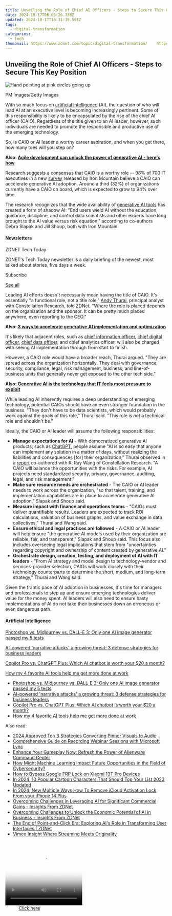 ```yaml
---
title: Unveiling the Role of Chief AI Officers - Steps to Secure This Key Position
date: 2024-10-17T06:03:26.738Z
updated: 2024-10-17T16:31:19.591Z
tags:
  - digital-transformation
categories:
  - tech
thumbnail: https://www.zdnet.com/topic/digital-transformation/    https://www.zdnet.com/a/img/resize/eb6fb9c1d0d79e0de31b79c1f807ffa808852ab8/2024/05/14/a16866b3-c5c0-487d-9990-7085ebec5995/gettyimages-1752192068.jpg?width=170&height=128&fit=crop&auto=webp
---
```


## Unveiling the Role of Chief AI Officers - Steps to Secure This Key Position

![Hand pointing at pink circles going up](https://www.zdnet.com/a/img/resize/ad10531cbcf0185235378dcc6ff47b0dc4e8bd0d/2024/05/14/a16866b3-c5c0-487d-9990-7085ebec5995/gettyimages-1752192068.jpg?auto=webp&width=1280)

PM Images/Getty Images

With so much focus on [artificial intelligence](https://www.zdnet.com/article/what-is-ai-heres-everything-you-need-to-know-about-artificial-intelligence/) (AI), the question of who will lead AI at an executive level is becoming increasingly pertinent. Some of this responsibility is likely to be encapsulated by the rise of the chief AI officer (CAIO). Regardless of the title given to an AI leader, however, such individuals are needed to promote the responsible and productive use of the emerging technology. 

So, is CAIO or AI leader a worthy career aspiration, and when you get there, how many toes will you step on? 

**Also: [Agile development can unlock the power of generative AI - here's how](https://www.zdnet.com/article/agile-development-can-unlock-the-power-of-generative-ai-heres-how/)**

Research suggests a consensus that CAIO is a worthy role -- 98% of 700 IT executives in a new [survey](https://www.ironmountain.com/resources/whitepapers/c/capitalizing-on-generative-artificial-intelligence-the-role-of-a-chief-ai-officer) released by Iron Mountain believe a CAIO can accelerate generative AI adoption. Around a third (32%) of organizations currently have a CAIO on board, which is expected to grow to 94% over time.

The research recognizes that the wide availability of [generative AI tools](https://www.zdnet.com/article/what-is-generative-ai-and-why-is-it-so-popular-heres-everything-you-need-to-know/) has created a form of shadow AI: "End users wield AI without the education, guidance, discipline, and control data scientists and other experts have long brought to the AI value versus risk equation," according to co-authors Debra Slapak and Jill Shoup, both with Iron Mountain.

#### Newsletters

ZDNET Tech Today

ZDNET's Tech Today newsletter is a daily briefing of the newest, most talked about stories, five days a week.

 Subscribe

[See all](https://www.zdnet.com/newsletters/)

Leading AI efforts doesn't necessarily mean having the title of CAIO. It's essentially "a functional role, not a title role," [Andy Thurai](https://www.constellationr.com/users/andy-thurai), principal analyst with Constellation Research, told ZDNet. "Where the role is placed depends on the organization and the sponsor. It can be pretty much placed anywhere, even reporting to the CEO."

**Also: [3 ways to accelerate generative AI implementation and optimization](https://www.zdnet.com/article/2024-is-the-year-of-generative-ai-implementation-and-optimization/)**

It's likely that adjacent roles, such as [chief information officer](https://www.zdnet.com/article/what-is-a-cio-the-chief-information-officer-role-explained/), [chief digital officer](https://www.zdnet.com/article/what-is-a-chief-digital-officer-everything-you-need-to-know-about-the-cdo/), [chief data office](https://www.zdnet.com/article/what-is-a-chief-data-officer-everything-you-need-to-know-about-the-cdo-role/)r, and chief analytics officer, will also be charged with seeing AI implementation through from start to finish. 

However, a CAIO role would have a broader reach, Thurai argued. "They are spread across the organization horizontally. They deal with governance, security, compliance, legal, risk management, business, and line-of-business units that generally never get exposed to the other tech side."

**Also: [Generative AI is the technology that IT feels most pressure to exploit](https://www.zdnet.com/article/generative-ai-is-the-technology-that-it-feels-most-pressure-to-exploit/)**

While leading AI inherently requires a deep understanding of emerging technology, potential CAIOs should have an even stronger foundation in the business. "They don't have to be data scientists, which would probably work against the goals of this role," Thurai said. "This role is _not_ a technical role and shouldn't be."

Ideally, the CAIO or AI leader will assume the following responsibilities:

* **Manage expectations for AI** \- With democratized generative AI products, such as [ChatGPT](https://www.zdnet.com/article/what-is-chatgpt-and-why-does-it-matter-heres-everything-you-need-to-know/), people assume "AI is so easy that anyone can implement any solution in a matter of days, without realizing the liabilities and consequences \[for\] their organization," Thurai observed in a [report](https://www.constellationr.com/blog-news/research-summary-urgent-case-chief-ai-officer-caio) co-authored with R. Ray Wang of Constellation Research. "A CAIO will balance the opportunities with the risks. For example, AI projects need standardized security, privacy, governance, auditing, legal, and risk management."
* **Make sure resource needs are orchestrated** \- The CAIO or AI leader needs to work across the organization, "so that talent, training, and implementation capabilities are in place to accelerate generative AI adoption," Slapak and Shoup said.
* **Measure impact with finance and operations teams** \- "CAIOs must deliver quantifiable results. Leaders are expected to track ROI calculations, valuation of business graphs, and value exchange in data collectives," Thurai and Wang said.
* **Ensure ethical and legal practices are followed** \- A CAIO or AI leader will help ensure "the generative AI models used by their organization are reliable, fair, and transparent," Slapak and Shoup said. This focus also includes overseeing legal implications that stem from "uncertainties regarding copyright and ownership of content created by generative AI."
* **Orchestrate design, creation, testing, and deployment of AI with IT leaders** \- "From AI strategy and model design to technology-vendor and services-provider selection, CAIOs will work closely with their technology counterparts to determine the short, medium, and long-term strategy," Thurai and Wang said.

Given the frantic pace of AI adoption in businesses, it's time for managers and professionals to step up and ensure emerging technologies deliver value for the money spent. AI leaders will also need to ensure hasty implementations of AI do not take their businesses down an erroneous or even dangerous path.

#### Artificial Intelligence

[Photoshop vs. Midjourney vs. DALL-E 3: Only one AI image generator passed my 5 tests](https://www.zdnet.com/article/is-photoshops-new-text-to-image-as-good-as-midjourney-and-dall-e-we-test-it-and-see/ "Photoshop vs. Midjourney vs. DALL-E 3: Only one AI image generator passed my 5 tests")

[AI-powered 'narrative attacks' a growing threat: 3 defense strategies for business leaders](https://www.zdnet.com/article/ai-powered-narrative-attacks-a-growing-threat-3-defense-strategies-for-business-leaders/ "AI-powered 'narrative attacks' a growing threat: 3 defense strategies for business leaders")

[Copilot Pro vs. ChatGPT Plus: Which AI chatbot is worth your $20 a month?](https://www.zdnet.com/article/copilot-pro-vs-chatgpt-plus-which-is-ai-chatbot-is-worth-your-20-a-month/ "Copilot Pro vs. ChatGPT Plus: Which AI chatbot is worth your $20 a month?")

[How my 4 favorite AI tools help me get more done at work](https://www.zdnet.com/article/how-my-4-favorite-ai-tools-help-me-get-more-done-at-work/ "How my 4 favorite AI tools help me get more done at work")

* [Photoshop vs. Midjourney vs. DALL-E 3: Only one AI image generator passed my 5 tests](https://www.zdnet.com/article/is-photoshops-new-text-to-image-as-good-as-midjourney-and-dall-e-we-test-it-and-see/ "Photoshop vs. Midjourney vs. DALL-E 3: Only one AI image generator passed my 5 tests")
* [AI-powered 'narrative attacks' a growing threat: 3 defense strategies for business leaders](https://www.zdnet.com/article/ai-powered-narrative-attacks-a-growing-threat-3-defense-strategies-for-business-leaders/ "AI-powered 'narrative attacks' a growing threat: 3 defense strategies for business leaders")
* [Copilot Pro vs. ChatGPT Plus: Which AI chatbot is worth your $20 a month?](https://www.zdnet.com/article/copilot-pro-vs-chatgpt-plus-which-is-ai-chatbot-is-worth-your-20-a-month/ "Copilot Pro vs. ChatGPT Plus: Which AI chatbot is worth your $20 a month?")
* [How my 4 favorite AI tools help me get more done at work](https://www.zdnet.com/article/how-my-4-favorite-ai-tools-help-me-get-more-done-at-work/ "How my 4 favorite AI tools help me get more done at work")

<ins class="adsbygoogle"
     style="display:block"
     data-ad-format="autorelaxed"
     data-ad-client="ca-pub-7571918770474297"
     data-ad-slot="1223367746"></ins>

<ins class="adsbygoogle"
     style="display:block"
     data-ad-client="ca-pub-7571918770474297"
     data-ad-slot="8358498916"
     data-ad-format="auto"
     data-full-width-responsive="true"></ins>

<span class="atpl-alsoreadstyle">Also read:</span>
<div><ul>
<li><a href="https://some-approaches.techidaily.com/2024-approved-top-3-strategies-converting-pinner-visuals-to-audio/"><u>2024 Approved Top 3 Strategies Converting Pinner Visuals to Audio</u></a></li>
<li><a href="https://win-howtos.techidaily.com/comprehensive-guide-on-recording-webinar-sessions-with-microsoft-lync/"><u>Comprehensive Guide on Recording Webinar Sessions with Microsoft Lync</u></a></li>
<li><a href="https://win-community.techidaily.com/enhance-your-gameplay-now-refresh-the-power-of-alienware-command-center/"><u>Enhance Your Gameplay Now: Refresh the Power of Alienware Command Center</u></a></li>
<li><a href="https://app-tips.techidaily.com/how-might-machine-learning-impact-future-opportunities-in-the-field-of-cybersecurity/"><u>How Might Machine Learning Impact Future Opportunities in the Field of Cybersecurity?</u></a></li>
<li><a href="https://bypass-frp.techidaily.com/how-to-bypass-google-frp-lock-on-xiaomi-13t-pro-devices-by-drfone-android/"><u>How to Bypass Google FRP Lock on Xiaomi 13T Pro Devices</u></a></li>
<li><a href="https://meme-emoji.techidaily.com/in-2024-10-popular-cartoon-characters-that-should-top-your-list-2023-updated/"><u>In 2024, 10 Popular Cartoon Characters That Should Top Your List 2023 Updated</u></a></li>
<li><a href="https://activate-lock.techidaily.com/in-2024-new-multiple-ways-how-to-remove-icloud-activation-lock-from-your-iphone-14-plus-by-drfone-ios/"><u>In 2024, New Multiple Ways How To Remove iCloud Activation Lock From your iPhone 14 Plus</u></a></li>
<li><a href="https://app-tips.techidaily.com/overcoming-challenges-in-leveraging-ai-for-significant-commercial-gains-insights-from-zdnet/"><u>Overcoming Challenges in Leveraging AI for Significant Commercial Gains - Insights From ZDNet</u></a></li>
<li><a href="https://app-tips.techidaily.com/overcoming-challenges-to-unlock-the-economic-potential-of-ai-in-business-insights-from-zdnet/"><u>Overcoming Challenges to Unlock the Economic Potential of AI in Business - Insights From ZDNet</u></a></li>
<li><a href="https://app-tips.techidaily.com/the-end-of-point-and-click-era-exploring-ais-role-in-transforming-user-interfaces-zdnet/"><u>The End of Point-and-Click Era: Exploring AI's Role in Transforming User Interfaces | ZDNet</u></a></li>
<li><a href="https://vimeo-videos.techidaily.com/vimeo-insight-where-streaming-meets-originality/"><u>Vimeo Insight Where Streaming Meets Originality</u></a></li>
</ul></div>

<!-- affiliate ads begin -->
<span id="1912746">
					<video width="240" height="200" style="cursor:pointer"
           poster="//a.impactradius-go.com/display-clicktoplayimage/1912746.png"
           onclick="if(!this.playClicked){this.play();this.setAttribute('controls',true);this.playClicked=true;}">
	   <source src="//a.impactradius-go.com/display-ad/20231-1912746">
	   <img src="//a.impactradius-go.com/display-clicktoplayimage/1912746.png" style="border: none; height: 100%; width: 100%; object-fit: contain">
	</video>
	<div style="width:150px;text-align:center"><a href="javascript:window.open(decodeURIComponent('https%3A%2F%2Fmindmanager.sjv.io%2Fc%2F5597632%2F1912746%2F20231'), '_blank');void(0);">Click here</a></div>
</span>
<img height="0" width="0" src="https://imp.pxf.io/i/5597632/1912746/20231" style="position:absolute;visibility:hidden;" border="0" />
<!-- affiliate ads end -->

